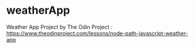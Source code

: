# weatherApp
Weather App Project by The Odin Project : https://www.theodinproject.com/lessons/node-path-javascript-weather-app
